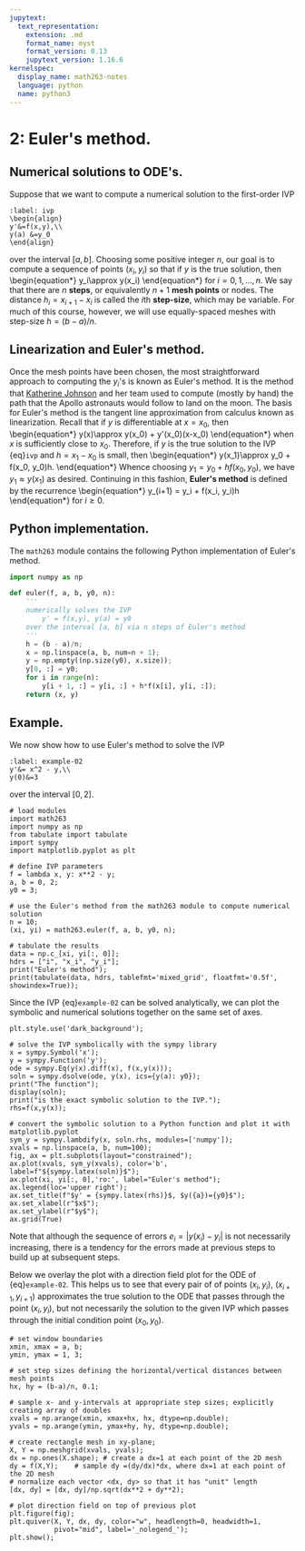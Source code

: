 ```yaml
---
jupytext:
  text_representation:
    extension: .md
    format_name: myst
    format_version: 0.13
    jupytext_version: 1.16.6
kernelspec:
  display_name: math263-notes
  language: python
  name: python3
---
```


# 2: Euler's method.

## Numerical solutions to ODE's.

Suppose that we want to compute a numerical solution to the first-order IVP
```{math}
:label: ivp
\begin{align}
y'&=f(x,y),\\
y(a) &=y_0
\end{align}
```
over the interval $[a,b]$.
Choosing some positive integer $n$, our goal is to compute a sequence of points $(x_i,y_i)$ so that if $y$ is the true solution, then
\begin{equation*}
y_i\approx y(x_i)
\end{equation*}
for $i = 0,1,\dots, n$.
We say that there are $n$ **steps**, or equivalently $n+1$ **mesh points** or nodes.
The distance $h_i=x_{i+1}-x_i$ is called the $i$th **step-size**, which may be variable.
For much of this course, however, we will use equally-spaced meshes with step-size $h=(b-a)/n$.

## Linearization and Euler's method.

Once the mesh points have been chosen, the most straightforward approach to computing the $y_i$'s is known as Euler's method.
It is the method that [Katherine Johnson](https://www.youtube.com/watch?v=gdxYsVniOYo) and her team used to compute (mostly by hand) the path that the Apollo astronauts would follow to land on the moon.
The basis for Euler's method is the tangent line approximation from calculus known as linearization.
Recall that if $y$ is differentiable at $x=x_0$, then
\begin{equation*}
y(x)\approx y(x_0) + y'(x_0)(x-x_0)
\end{equation*}
when $x$ is sufficiently close to $x_0$.
Therefore, if $y$ is the true solution to the IVP {eq}`ivp` and $h=x_1-x_0$ is small, then
\begin{equation*}
y(x_1)\approx y_0 + f(x_0, y_0)h.
\end{equation*}
Whence choosing $y_1 = y_0 + hf(x_0, y_0)$, we have $y_1\approx y(x_1)$ as desired.
Continuing in this fashion, **Euler's method** is defined by the recurrence
\begin{equation*}
y_{i+1} = y_i + f(x_i, y_i)h
\end{equation*}
for $i\ge 0$.

## Python implementation.

The `math263` module contains the following Python implementation of Euler's method.

```python
import numpy as np

def euler(f, a, b, y0, n):
	'''
	numerically solves the IVP
		y' = f(x,y), y(a) = y0
	over the interval [a, b] via n steps of Euler's method 
	'''
	h = (b - a)/n;
	x = np.linspace(a, b, num=n + 1);
	y = np.empty((np.size(y0), x.size));
	y[0, :] = y0;
	for i in range(n):
		y[i + 1, :] = y[i, :] + h*f(x[i], y[i, :]);
	return (x, y)
```

## Example.

We now show how to use Euler's method to solve the IVP
```{math}
:label: example-02
y'&= x^2 - y,\\
y(0)&=3
```
over the interval $[0, 2]$.

```{code-cell}
# load modules
import math263
import numpy as np
from tabulate import tabulate
import sympy
import matplotlib.pyplot as plt

# define IVP parameters
f = lambda x, y: x**2 - y;
a, b = 0, 2;
y0 = 3;

# use the Euler's method from the math263 module to compute numerical solution
n = 10;
(xi, yi) = math263.euler(f, a, b, y0, n);

# tabulate the results
data = np.c_[xi, yi[:, 0]];
hdrs = ["i", "x_i", "y_i"];
print("Euler's method");
print(tabulate(data, hdrs, tablefmt='mixed_grid', floatfmt='0.5f', showindex=True));
```

Since the IVP {eq}`example-02` can be solved analytically, we can plot the symbolic and numerical solutions together on the same set of axes.

```{code-cell}
plt.style.use('dark_background');

# solve the IVP symbolically with the sympy library
x = sympy.Symbol('x');
y = sympy.Function('y');
ode = sympy.Eq(y(x).diff(x), f(x,y(x)));
soln = sympy.dsolve(ode, y(x), ics={y(a): y0}); 
print("The function");
display(soln);
print("is the exact symbolic solution to the IVP.");
rhs=f(x,y(x));

# convert the symbolic solution to a Python function and plot it with matplotlib.pyplot
sym_y = sympy.lambdify(x, soln.rhs, modules=['numpy']); 
xvals = np.linspace(a, b, num=100);
fig, ax = plt.subplots(layout="constrained");
ax.plot(xvals, sym_y(xvals), color='b', label=f"${sympy.latex(soln)}$");
ax.plot(xi, yi[:, 0],'ro:', label="Euler's method");
ax.legend(loc='upper right');
ax.set_title(f"$y' = {sympy.latex(rhs)}$, $y({a})={y0}$");
ax.set_xlabel(r"$x$");
ax.set_ylabel(r"$y$");
ax.grid(True)
```

Note that although the sequence of errors $e_i = |y(x_i) - y_i|$ is not necessarily increasing, there is a tendency for the errors made at previous steps to build up at subsequent steps. 

Below we overlay the plot with a direction field plot for the ODE of {eq}`example-02`.
This helps us to see that every pair of of points $(x_i, y_i)$, $(x_{i+1}, y_{i+1})$ approximates the true solution to the ODE that passes through the point $(x_i, y_i)$, but not necessarily the solution to the given IVP which passes through the initial condition point $(x_0, y_0)$.

```{code-cell}
# set window boundaries
xmin, xmax = a, b;
ymin, ymax = 1, 3;

# set step sizes defining the horizontal/vertical distances between mesh points
hx, hy = (b-a)/n, 0.1;

# sample x- and y-intervals at appropriate step sizes; explicitly creating array of doubles
xvals = np.arange(xmin, xmax+hx, hx, dtype=np.double);
yvals = np.arange(ymin, ymax+hy, hy, dtype=np.double);

# create rectangle mesh in xy-plane; 
X, Y = np.meshgrid(xvals, yvals);
dx = np.ones(X.shape); # create a dx=1 at each point of the 2D mesh
dy = f(X,Y);    # sample dy =(dy/dx)*dx, where dx=1 at each point of the 2D mesh
# normalize each vector <dx, dy> so that it has "unit" length
[dx, dy] = [dx, dy]/np.sqrt(dx**2 + dy**2);

# plot direction field on top of previous plot
plt.figure(fig);
plt.quiver(X, Y, dx, dy, color="w", headlength=0, headwidth=1, 
           pivot="mid", label='_nolegend_'); 
plt.show();
```
